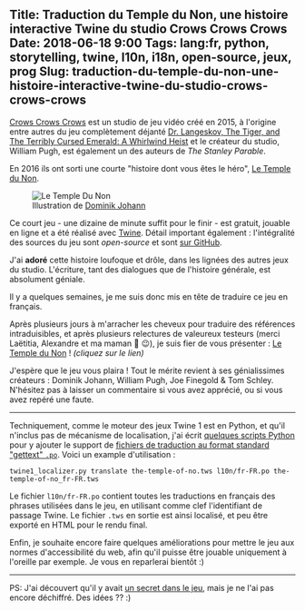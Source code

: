 Title: Traduction du Temple du Non, une histoire interactive Twine du studio Crows Crows Crows
Date: 2018-06-18 9:00
Tags: lang:fr, python, storytelling, twine, l10n, i18n, open-source, jeux, prog
Slug: traduction-du-temple-du-non-une-histoire-interactive-twine-du-studio-crows-crows-crows
---

[Crows Crows Crows](https://crowscrowscrows.com) est un studio de jeu vidéo créé en 2015,
à l'origine entre autres du jeu complètement déjanté [Dr. Langeskov, The Tiger, and The Terribly Cursed Emerald: A Whirlwind Heist](https://crowscrowscrows.itch.io/dr-langeskov-the-tiger-and-the-terribly-cursed-emerald-a-whirlwind-heist) et le créateur du studio, William Pugh, est également un des auteurs de _The Stanley Parable_.

En 2016 ils ont sorti une courte "histoire dont vous êtes le héro", [Le Temple du Non](https://en.wikipedia.org/wiki/The_Temple_of_No).

<figure>
  <img alt="Le Temple Du Non" src="images/2018/06/the-temple-of-no.png">
  <figcaption>Illustration de <a href="http://www.dominikjohann.de">Dominik Johann</a></figcaption>
</figure>

Ce court jeu - une dizaine de minute suffit pour le finir - est gratuit, jouable en ligne et a été réalisé avec [Twine](https://twinery.org).
Détail important également : l'intégralité des sources du jeu sont _open-source_ et sont [sur GitHub](https://github.com/CrowsCrowsCrows/the-temple-of-no/pulls).

J'ai **adoré** cette histoire loufoque et drôle, dans les lignées des autres jeux du studio.
L'écriture, tant des dialogues que de l'histoire générale, est absolument géniale.

Il y a quelques semaines, je me suis donc mis en tête de traduire ce jeu en français.

Après plusieurs jours à m'arracher les cheveux pour traduire des références intraduisibles,
et après plusieurs relectures de valeureux testeurs (merci Laëtitia, Alexandre et ma maman 🙏 😉),
je suis fier de vous présenter : [Le Temple du Non](https://chezsoi.org/lucas/le-temple-du-non/) ! _(cliquez sur le lien)_

J'espère que le jeu vous plaira !
Tout le mérite revient à ses génialissimes créateurs : Dominik Johann, William Pugh, Joe Finegold & Tom Schley.
N'hésitez pas à laisser un commentaire si vous avez apprécié, ou si vous avez repéré une faute.

---

Techniquement, comme le moteur des jeux Twine 1 est en Python,
et qu'il n'inclus pas de mécanisme de localisation,
j'ai écrit [quelques scripts Python](https://github.com/Lucas-C/the-temple-of-no/tree/master/l10n) pour y ajouter le support de [fichiers de traduction au format standard "gettext" `.po`](https://www.gnu.org/software/gettext/manual/gettext.html#PO-Files). Voici un example d'utilisation :
```
twine1_localizer.py translate the-temple-of-no.tws l10n/fr-FR.po the-temple-of-no_fr-FR.tws
```

Le fichier `l10n/fr-FR.po` contient toutes les traductions en français des phrases utilisées dans le jeu,
en utilisant comme clef l'identifiant de passage Twine. Le fichier `.tws` en sortie est ainsi localisé, et peu être exporté en HTML pour le rendu final.

Enfin, je souhaite encore faire quelques améliorations pour mettre le jeu aux normes d'accessibilité du web,
afin qu'il puisse être jouable uniquement à l'oreille par exemple. Je vous en reparlerai bientôt :)

---

PS: J'ai découvert qu'il y avait [un secret dans le jeu](https://www.reddit.com/r/crowscrowscrows/comments/8kcpbu/easteregg_in_the_temple_of_no/),
mais je ne l'ai pas encore déchiffré. Des idées ?? :)

<style>
    article img {
        display: block;
        margin: 0 auto;
        max-height: 20rem;
    }
    article figcaption {
        text-align: center;
    }
</style>
